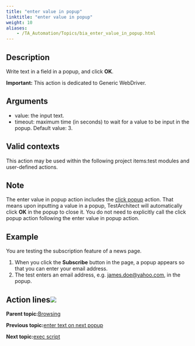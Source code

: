 ```yaml
--- 
title: "enter value in popup"
linktitle: "enter value in popup"
weight: 10
aliases: 
    - /TA_Automation/Topics/bia_enter_value_in_popup.html
---
```


## Description

Write text in a field in a popup, and click **OK**.

**Important:** This action is dedicated to Generic WebDriver.

## Arguments

-   value: the input text.
-   timeout: maximum time \(in seconds\) to wait for a value to be input in the popup. Default value: 3.

## Valid contexts

This action may be used within the following project items:test modules and user-defined actions.

## Note

The enter value in popup action includes the [click popup](bia_click_popup.html) action. That means upon inputting a value in a popup, TestArchitect will automatically click **OK** in the popup to close it. You do not need to explicitly call the click popup action following the enter value in popup action.

## Example

You are testing the subscription feature of a news page.

1.  When you click the **Subscribe** button in the page, a popup appears so that you can enter your email address.
2.  The test enters an email address, e.g. james.doe@yahoo.com, in the popup.

## Action lines![](/images//Images/bia_enter_value_in_popup_pgm.png)



**Parent topic:**[Browsing](/TA_Automation/Topics/bia_browsing.html)

**Previous topic:**[enter text on next popup](/TA_Automation/Topics/bia_enter_text_on_next_popup.html)

**Next topic:**[exec script](/TA_Automation/Topics/bia_exec_script.html)

